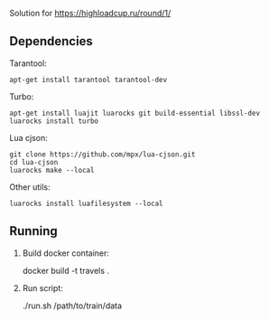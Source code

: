 Solution for https://highloadcup.ru/round/1/

## Dependencies

Tarantool:

    apt-get install tarantool tarantool-dev

Turbo:

    apt-get install luajit luarocks git build-essential libssl-dev
    luarocks install turbo

Lua cjson:

    git clone https://github.com/mpx/lua-cjson.git
    cd lua-cjson
    luarocks make --local

Other utils:

    luarocks install luafilesystem --local

## Running

1. Build docker container:

    docker build -t travels .

2. Run script:

    ./run.sh /path/to/train/data
